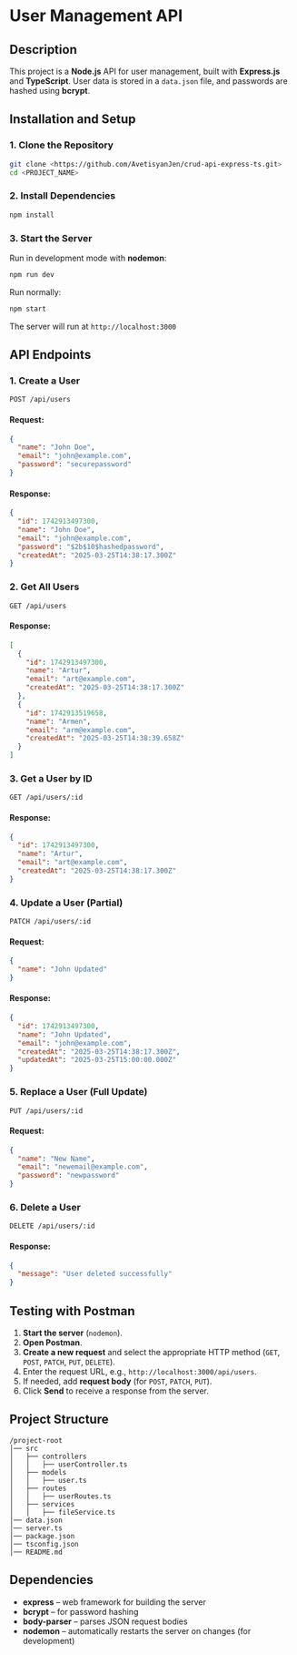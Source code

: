 # User Management API

## Description
This project is a **Node.js** API for user management, built with **Express.js** and **TypeScript**. User data is stored in a `data.json` file, and passwords are hashed using **bcrypt**.

## Installation and Setup

### 1. Clone the Repository
```sh
git clone <https://github.com/AvetisyanJen/crud-api-express-ts.git>
cd <PROJECT_NAME>
```

### 2. Install Dependencies
```sh
npm install
```

### 3. Start the Server
Run in development mode with **nodemon**:
```sh
npm run dev
```

Run normally:
```sh
npm start
```

The server will run at `http://localhost:3000`

## API Endpoints

### 1. Create a User
```http
POST /api/users
```
#### Request:
```json
{
  "name": "John Doe",
  "email": "john@example.com",
  "password": "securepassword"
}
```
#### Response:
```json
{
  "id": 1742913497300,
  "name": "John Doe",
  "email": "john@example.com",
  "password": "$2b$10$hashedpassword",
  "createdAt": "2025-03-25T14:38:17.300Z"
}
```

### 2. Get All Users
```http
GET /api/users
```
#### Response:
```json
[
  {
    "id": 1742913497300,
    "name": "Artur",
    "email": "art@example.com",
    "createdAt": "2025-03-25T14:38:17.300Z"
  },
  {
    "id": 1742913519658,
    "name": "Armen",
    "email": "arm@example.com",
    "createdAt": "2025-03-25T14:38:39.658Z"
  }
]
```

### 3. Get a User by ID
```http
GET /api/users/:id
```
#### Response:
```json
{
  "id": 1742913497300,
  "name": "Artur",
  "email": "art@example.com",
  "createdAt": "2025-03-25T14:38:17.300Z"
}
```

### 4. Update a User (Partial)
```http
PATCH /api/users/:id
```
#### Request:
```json
{
  "name": "John Updated"
}
```
#### Response:
```json
{
  "id": 1742913497300,
  "name": "John Updated",
  "email": "john@example.com",
  "createdAt": "2025-03-25T14:38:17.300Z",
  "updatedAt": "2025-03-25T15:00:00.000Z"
}
```

### 5. Replace a User (Full Update)
```http
PUT /api/users/:id
```
#### Request:
```json
{
  "name": "New Name",
  "email": "newemail@example.com",
  "password": "newpassword"
}
```

### 6. Delete a User
```http
DELETE /api/users/:id
```
#### Response:
```json
{
  "message": "User deleted successfully"
}
```

## Testing with Postman
1. **Start the server** (`nodemon`). 
2. **Open Postman**.
3. **Create a new request** and select the appropriate HTTP method (`GET`, `POST`, `PATCH`, `PUT`, `DELETE`).
4. Enter the request URL, e.g., `http://localhost:3000/api/users`.
5. If needed, add **request body** (for `POST`, `PATCH`, `PUT`).
6. Click **Send** to receive a response from the server.

## Project Structure
```
/project-root
│── src
│   ├── controllers
│   │   ├── userController.ts
│   ├── models
│   │   ├── user.ts
│   ├── routes
│   │   ├── userRoutes.ts
│   ├── services
│   │   ├── fileService.ts
│── data.json
│── server.ts
│── package.json
│── tsconfig.json
│── README.md
```

## Dependencies
- **express** – web framework for building the server
- **bcrypt** – for password hashing
- **body-parser** – parses JSON request bodies
- **nodemon** – automatically restarts the server on changes (for development)
